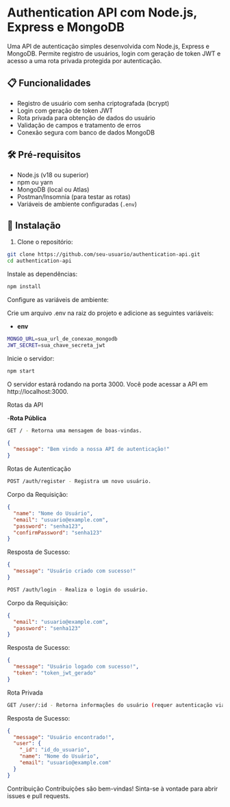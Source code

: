 # Authentication API com Node.js, Express e MongoDB

Uma API de autenticação simples desenvolvida com Node.js, Express e MongoDB. Permite registro de usuários, login com geração de token JWT e acesso a uma rota privada protegida por autenticação.

## 📋 Funcionalidades

- Registro de usuário com senha criptografada (bcrypt)
- Login com geração de token JWT
- Rota privada para obtenção de dados do usuário
- Validação de campos e tratamento de erros
- Conexão segura com banco de dados MongoDB

## 🛠️ Pré-requisitos

- Node.js (v18 ou superior)
- npm ou yarn
- MongoDB (local ou Atlas)
- Postman/Insomnia (para testar as rotas)
- Variáveis de ambiente configuradas (`.env`)

## 🔧 Instalação

1. Clone o repositório:
```bash
git clone https://github.com/seu-usuario/authentication-api.git
cd authentication-api
```

Instale as dependências:

```bash
npm install
```

Configure as variáveis de ambiente:

Crie um arquivo .env na raiz do projeto e adicione as seguintes variáveis:

- **env**
```bash
MONGO_URL=sua_url_de_conexao_mongodb
JWT_SECRET=sua_chave_secreta_jwt
```

Inicie o servidor:


```bash
npm start
```

O servidor estará rodando na porta 3000. Você pode acessar a API em http://localhost:3000.

Rotas da API

-**Rota Pública**
```bash
GET / - Retorna uma mensagem de boas-vindas.
```
```json
{
  "message": "Bem vindo a nossa API de autenticação!"
}
```
Rotas de Autenticação
```bash
POST /auth/register - Registra um novo usuário.
```

Corpo da Requisição:

```json
{
  "name": "Nome do Usuário",
  "email": "usuario@example.com",
  "password": "senha123",
  "confirmPassword": "senha123"
}
```
Resposta de Sucesso:

```json
{
  "message": "Usuário criado com sucesso!"
}
```
```bash
POST /auth/login - Realiza o login do usuário.
```
Corpo da Requisição:

```json
{
  "email": "usuario@example.com",
  "password": "senha123"
}
```
Resposta de Sucesso:

```json
{
  "message": "Usuário logado com sucesso!",
  "token": "token_jwt_gerado"
}
```
Rota Privada
```bash
GET /user/:id - Retorna informações do usuário (requer autenticação via token JWT).
```
Resposta de Sucesso:

```json
{
  "message": "Usuário encontrado!",
  "user": {
    "_id": "id_do_usuario",
    "name": "Nome do Usuário",
    "email": "usuario@example.com"
  }
}
```
Contribuição
Contribuições são bem-vindas! Sinta-se à vontade para abrir issues e pull requests.

